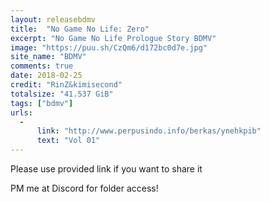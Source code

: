 ```yaml
---
layout: releasebdmv
title:  "No Game No Life: Zero"
excerpt: "No Game No Life Prologue Story BDMV"
image: "https://puu.sh/CzQm6/d172bc0d7e.jpg"
site_name: "BDMV"
comments: true
date: 2018-02-25
credit: "RinZ&kimisecond"
totalsize: "41.537 GiB"
tags: ["bdmv"]
urls:
  - 
      link: "http://www.perpusindo.info/berkas/ynehkpib"
      text: "Vol 01"
---
```


Please use provided link if you want to share it

PM me at Discord for folder access!